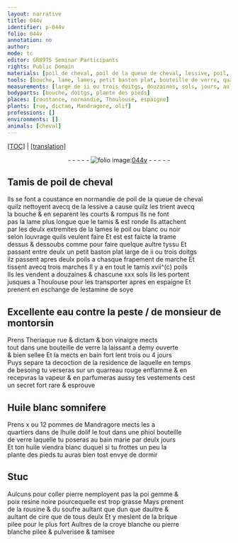 ```yaml
---
layout: narrative
title: 044v
identifier: p-044v
folio: 044v
annotation: no
author:
mode: tc
editor: GR8975 Seminar Participants
rights: Public Domain
materials: [poil de cheval, poil de la queue de cheval, lessive, poil, poils, estamine de soye, eau, Theriaque, rue, dictam, bon vinaigre, verre, Huile blanc somnifere, pommes de Mandragore, huile dolif, huile, Stuc, coller, pierre, gemme, poix, resine noire, rousine, soufre, cire, brique pilee, croye blanche, pierre blanche pilee & pulverisee & tamisee]
tools: [bouche, lame, lames, petit baston plat, bouteille de verre, quarreau rouge enflamme, phiol]
measurements: [large de ii ou trois doitgs, douzaines, sols, jours, aultant que dun que daultre &]
bodyparts: [bouche, doitgs, plante des pieds]
places: [coustance, normandie, Thoulouse, espaigne]
plants: [rue, dictam, Mandragore, olif]
professions: []
environments: []
animals: [cheval]
---
```


 <p><a href="{{ site.baseurl }}/diplomatic/">[TOC]</a> | <a href="{{ site.baseurl }}/texts/p-044v_tl/" target="_blank">[translation]</a></p><div class="folio" align="center">- - - - - <a href="http://gallica.bnf.fr/ark:/12148/btv1b10500001g/f94.image" target="_blank"><img src="https://cu-mkp.github.io/2017-workshop-edition/assets/photo-icon.png" alt="folio image: " style="display:inline-block; margin-bottom:-3px;"/>044v</a> - - - - - </div>  
  

## Tamis de <span class="m">poil de <span class="al">cheval</span></span>

 
Ils se font a <span class="pl">coustance</span> en <span class="pl">normandie</span> de <span class="m">poil de la que<span class="exp">u</span>e de <span class="al">cheval</span></span><br/> quilz nettoyent avecq de la <span class="m">lessive</span> a cause quilz les trient avecq<br/> la <span class="tl"><span class="bp">bouche</span></span> & en separent les courts & rompus Ils ne font<br/> pas la <span class="tl">lame</span> plus longue que le tamis & est ronde Ils attachent<br/> par les deulx extremites de la <span class="tl">lames</span> le <span class="m">poil</span> ou blanc ou noir<br/> selon louvrage quils veulent faire Et est est faicte la trame<br/> dessus & dessoubs comme pour faire quelque aultre tyssu Et<br/> passant entre deulx un <span class="tl">petit baston plat</span> <span class="ms">large de ii ou trois <span class="bp">doitgs</span></span><br/> ilz passent apres deulx <span class="m">poils</span> a chasque frapem<span class="exp">ent</span> de marche Et<br/> tissent avecq trois marches Il y a en tout le tamis xvii^(c) <span class="m">poils</span><br/> Ils les vendent a <span class="ms">douzaines</span> & chascune xxx <span class="ms"><span class="cn">s<span class="exp">ols</span></span></span> Ils les portent<br/> jusques a <span class="pl">Th<span class="exp">ou</span>l<span class="exp">ou</span>se</span> pour les transporter apres en <span class="pl">espaigne</span> Et<br/> prenent en eschange de l<span class="m">estamine de soye</span>

 
  

## Excellente <span class="m">eau</span> co<span class="exp">n</span>tre la peste / de <span class="pn">m<span class="exp">onsieu</span>r de montorsin</span>

 
Prens <span class="m">Theriaque</span> <span class="m"><span class="pa">rue</span></span> & <span class="m"><span class="pa">dictam</span></span> & <span class="m">bon vinaigre</span> mects<br/> tout dans une <span class="tl">bouteille de <span class="m">verre</span></span> la laissant a demy ouverte<br/> & bien sellee Et la mects en bain fort lent trois ou 4 <span class="ms"><span class="tmp">jours</span></span><br/> Puys separe ta decoction de la residence de laquelle en temps<br/> de besoing tu verseras sur un <span class="tl">quarreau rouge enflamme</span> & en<br/> recepvras la vapeur & en parfumeras aussy tes vestem<span class="exp">ents</span> cest<br/> un secret fort rare & esprouve

 
  

## <span class="m">Huile blanc somnifere</span>

 
Prens x ou 12 <span class="m">pommes de <span class="pa">Mandragore</span></span> mects les a<br/> quartiers dans de l<span class="m">huile d<span class="pa">olif</span></span> le tout dans une <span class="del"><span class="tl">phiol</span></span> <span class="tl">bouteille<br/> de <span class="m">verre</span></span> laquelle tu poseras au bain marie par deulx <span class="ms"><span class="tmp">jours</span></span><br/> Et ton <span class="m">huile</span> viendra blanc duquel si tu frottes un peu la<br/> <span class="bp">plante des pieds</span> tu auras bien tost envye de dormir

 
  

## <span class="m">Stuc</span>

 
Aulcuns pour <span class="m">coller</span> <span class="m">pierre</span> nemployent pas la <span class="del">poi</span> <span class="m">gemme</span> &<br/> <span class="m">poix</span> <span class="m">resine noire</span> pourcequelle est trop grasse Mays prenent<br/> de la <span class="m">rousine</span> & du <span class="m">soufre</span> <span class="ms">aultant <span class="del">que</span> dun que daultre &</span><br/> aultant de <span class="m">cire</span> que de tous deulx Et y meslent de la <span class="m">brique<br/> pilee</span> pour le plus fort Aultres de la <span class="m">croye blanche</span> ou <span class="m">pierre<br/> blanche pilee & pulverisee & tamisee</span>

 